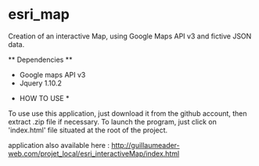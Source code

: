 esri_map
========

Creation of an interactive Map, using Google Maps API v3 and fictive JSON data.



** Dependencies **

- Google maps API v3 
- Jquery 1.10.2



* HOW TO USE *

To use use this application, just download it from the github account,
then extract .zip file if necessary.
To launch the program, just click on 'index.html' file situated at the root of the project.

application also available here : 
http://guillaumeader-web.com/projet_local/esri_interactiveMap/index.html


